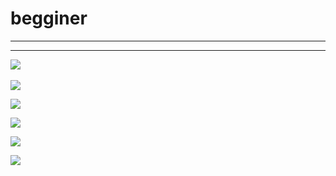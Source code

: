 # begginer
<hr><hr/>
<img src="https://img.shields.io/badge/Python-3766AB?style=flat-square&logo=Python&logoColor=white"/></a>&nbsp 

<img src="https://img.shields.io/badge/pandas-EAC751?style=flat-square&logo=pandas&logoColor=black"/></a>

<img src="https://img.shields.io/badge/Html-E40AD8?style=flat-square&logo=html&logoColor=pink"/></a> 

<img src="https://img.shields.io/badge/Css-0238A4?style=flat-square&logo=#F43059&logoColor=deepblue"/></a>

<img src="https://img.shields.io/badge/React-EC3801?style=flat-square&logo=React&logoColor=orange"/></a>

<img src="https://img.shields.io/badge/JavaScript-029E15?style=flat-square&logo=JavaScript&logoColor=green"/></a>




